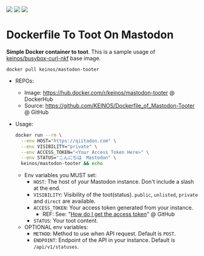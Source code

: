 [![](https://images.microbadger.com/badges/image/keinos/mastodon-tooter.svg)](https://microbadger.com/images/keinos/mastodon-tooter "View image details on microbadger.com") [![](https://img.shields.io/docker/cloud/automated/keinos/mastodon-tooter.svg)](https://hub.docker.com/r/keinos/mastodon-tooter "DockerHub Repo") [![](https://img.shields.io/docker/cloud/build/keinos/mastodon-tooter.svg)](https://hub.docker.com/r/keinos/mastodon-tooter/builds "See builds on Docker Hub")

# Dockerfile To Toot On Mastodon

**Simple Docker container to toot**. This is a sample usage of [keinos/busybox-curl-nkf](https://hub.docker.com/r/keinos/busybox-curl-nkf) base image.

```text
docker pull keinos/mastodon-tooter
```

- REPOs:
  - Image: https://hub.docker.com/r/keinos/mastodon-tooter @ DockerHub
  - Source: https://github.com/KEINOS/Dockerfile_of_Mastodon-Tooter @ GitHub

- Usage:

  ```bash
  docker run --rm \
    --env HOST="https://qiitadon.com" \
    --env VISIBILITY="private" \
    --env ACCESS_TOKEN="<Your Access Token Here>" \
    --env STATUS="こんにちは　Mastodon" \
    keinos/mastodon-tooter && echo
  ```

  - Env variables you MUST set:
    - `HOST`: The host of your Mastodon instance. Don't include a slash at the end.
    - `VISIBILITY`: Visibility of the toot(status). `public`, `unlisted`, `private` and `direct` are available.
    - `ACCESS_TOKEN`: Your access token generated from your instance.
      - REF: See: "[How do I get the access token](https://github.com/KEINOS/Mastodon_Simple-Toot-Deleter#how-do-i-get-the-access-token)" @ GitHub
    - `STATUS`: Your toot content.
  - OPTIONAL env variables:
    - `METHOD`: Method to use when API request. Default is `POST`.
    - `ENDPOINT`: Endpoint of the API in your instance. Default is `/api/v1/statuses`.
